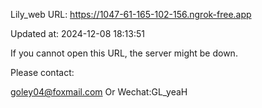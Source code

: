 Lily_web URL: https://1047-61-165-102-156.ngrok-free.app

Updated at: 2024-12-08 18:13:51

If you cannot open this URL, the server might be down.

Please contact: 

goley04@foxmail.com Or Wechat:GL_yeaH